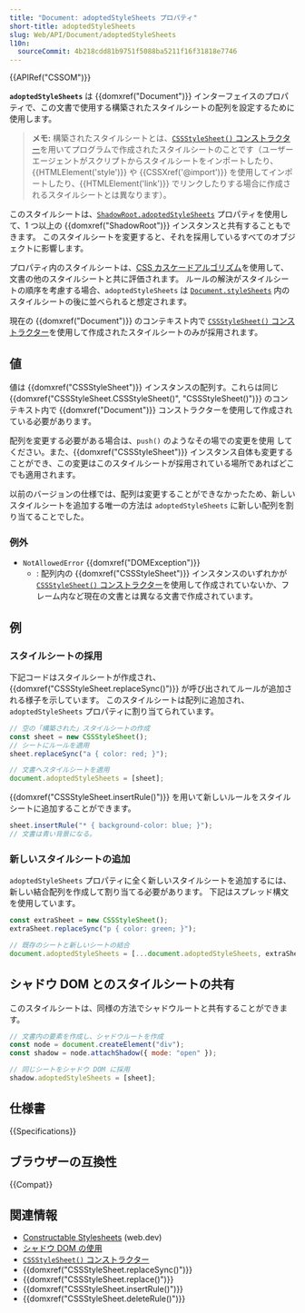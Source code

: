 ```yaml
---
title: "Document: adoptedStyleSheets プロパティ"
short-title: adoptedStyleSheets
slug: Web/API/Document/adoptedStyleSheets
l10n:
  sourceCommit: 4b218cdd81b9751f5088ba5211f16f31818e7746
---
```


{{APIRef("CSSOM")}}

**`adoptedStyleSheets`** は {{domxref("Document")}} インターフェイスのプロパティで、この文書で使用する構築されたスタイルシートの配列を設定するために使用します。

> **メモ:** 構築されたスタイルシートとは、[`CSSStyleSheet()` コンストラクター](/ja/docs/Web/API/CSSStyleSheet/CSSStyleSheet)を用いてプログラムで作成されたスタイルシートのことです（ユーザーエージェントがスクリプトからスタイルシートをインポートしたり、{{HTMLElement('style')}} や {{CSSXref('@import')}} を使用してインポートしたり、{{HTMLElement('link')}} でリンクしたりする場合に作成されるスタイルシートとは異なります）。

このスタイルシートは、[`ShadowRoot.adoptedStyleSheets`](/ja/docs/Web/API/ShadowRoot/adoptedStyleSheets) プロパティを使用して、1 つ以上の {{domxref("ShadowRoot")}} インスタンスと共有することもできます。
このスタイルシートを変更すると、それを採用しているすべてのオブジェクトに影響します。

プロパティ内のスタイルシートは、[CSS カスケードアルゴリズム](/ja/docs/Web/CSS/Cascade)を使用して、文書の他のスタイルシートと共に評価されます。
ルールの解決がスタイルシートの順序を考慮する場合、`adoptedStyleSheets` は [`Document.styleSheets`](/ja/docs/Web/API/Document/styleSheets) 内のスタイルシートの後に並べられると想定されます。

現在の {{domxref("Document")}} のコンテキスト内で [`CSSStyleSheet()` コンストラクター](/ja/docs/Web/API/CSSStyleSheet/CSSStyleSheet)を使用して作成されたスタイルシートのみが採用されます。

## 値

値は {{domxref("CSSStyleSheet")}} インスタンスの配列す。これらは同じ {{domxref("CSSStyleSheet.CSSStyleSheet()", "CSSStyleSheet()")}} のコンテキスト内で {{domxref("Document")}} コンストラクターを使用して作成されている必要があります。

配列を変更する必要がある場合は、`push()` のようなその場での変更を使用 してください。また、{{domxref("CSSStyleSheet")}} インスタンス自体も変更することができ、この変更はこのスタイルシートが採用されている場所であればどこでも適用されます。

以前のバージョンの仕様では、配列は変更することができなかったため、新しいスタイルシートを追加する唯一の方法は `adoptedStyleSheets` に新しい配列を割り当てることでした。

### 例外

- `NotAllowedError` {{domxref("DOMException")}}
  - : 配列内の {{domxref("CSSStyleSheet")}} インスタンスのいずれかが [`CSSStyleSheet()` コンストラクター](/ja/docs/Web/API/CSSStyleSheet/CSSStyleSheet)を使用して作成されていないか、フレーム内など現在の文書とは異なる文書で作成されています。

## 例

### スタイルシートの採用

下記コードはスタイルシートが作成され、{{domxref("CSSStyleSheet.replaceSync()")}} が呼び出されてルールが追加される様子を示しています。
このスタイルシートは配列に追加され、`adoptedStyleSheets` プロパティに割り当てられています。

```js
// 空の「構築された」スタイルシートの作成
const sheet = new CSSStyleSheet();
// シートにルールを適用
sheet.replaceSync("a { color: red; }");

// 文書へスタイルシートを適用
document.adoptedStyleSheets = [sheet];
```

{{domxref("CSSStyleSheet.insertRule()")}} を用いて新しいルールをスタイルシートに追加することができます。

```js
sheet.insertRule("* { background-color: blue; }");
// 文書は青い背景になる。
```

### 新しいスタイルシートの追加

`adoptedStyleSheets` プロパティに全く新しいスタイルシートを追加するには、新しい結合配列を作成して割り当てる必要があります。
下記はスプレッド構文を使用しています。

```js
const extraSheet = new CSSStyleSheet();
extraSheet.replaceSync("p { color: green; }");

// 既存のシートと新しいシートの結合
document.adoptedStyleSheets = [...document.adoptedStyleSheets, extraSheet];
```

## シャドウ DOM とのスタイルシートの共有

このスタイルシートは、同様の方法でシャドウルートと共有することができます。

```js
// 文書内の要素を作成し、シャドウルートを作成
const node = document.createElement("div");
const shadow = node.attachShadow({ mode: "open" });

// 同じシートをシャドウ DOM に採用
shadow.adoptedStyleSheets = [sheet];
```

## 仕様書

{{Specifications}}

## ブラウザーの互換性

{{Compat}}

## 関連情報

- [Constructable Stylesheets](https://web.dev/articles/constructable-stylesheets) (web.dev)
- [シャドウ DOM の使用](/ja/docs/Web/API/Web_components/Using_shadow_DOM)
- [`CSSStyleSheet()` コンストラクター](/ja/docs/Web/API/CSSStyleSheet/CSSStyleSheet)
- {{domxref("CSSStyleSheet.replaceSync()")}}
- {{domxref("CSSStyleSheet.replace()")}}
- {{domxref("CSSStyleSheet.insertRule()")}}
- {{domxref("CSSStyleSheet.deleteRule()")}}
